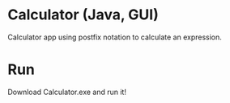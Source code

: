 # Calculator (Java, GUI)

Calculator app using postfix notation to calculate an expression.

# Run

Download Calculator.exe and run it!
